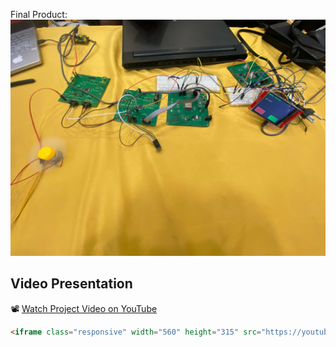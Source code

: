 Final Product:
![image](image1.jpg)


## Video Presentation

📽️ [Watch Project Video on YouTube](https://youtube.com/shorts/D_SAuWzlARc?si=dvEkShb2Yil2NJRE)

```html
<iframe class="responsive" width="560" height="315" src="https://youtube.com/shorts/D_SAuWzlARc?si=dvEkShb2Yil2NJRE" title="YouTube video player" frameborder="0" allow="accelerometer; autoplay; clipboard-write; encrypted-media; gyroscope; picture-in-picture; web-share" allowfullscreen></iframe>
